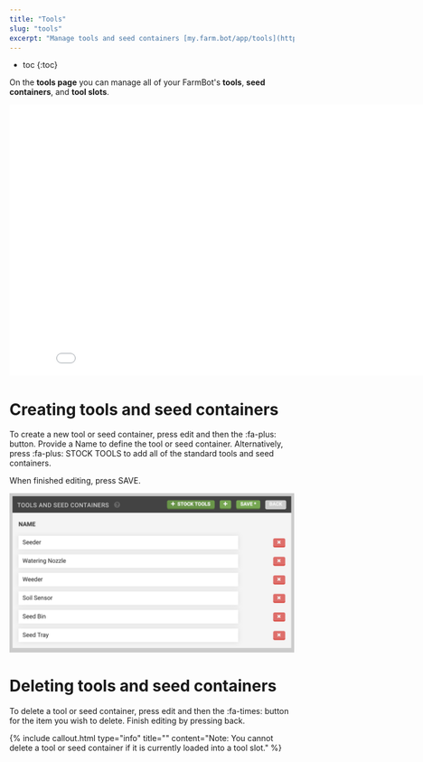```yaml
---
title: "Tools"
slug: "tools"
excerpt: "Manage tools and seed containers [my.farm.bot/app/tools](https://my.farm.bot/app/tools)"
---
```


* toc
{:toc}

On the **tools page** you can manage all of your FarmBot's **tools**, **seed containers**, and **tool slots**.

<iframe class="embedly-embed" src="//cdn.embedly.com/widgets/media.html?src=https%3A%2F%2Fwww.youtube.com%2Fembed%2Fvideoseries%3Flist%3DPLMhsMRlKjcNIYlDKDdKvPQuHqBjjS1ZGc&url=http%3A%2F%2Fwww.youtube.com%2Fwatch%3Fv%3DIcOyf28YJNk&image=https%3A%2F%2Fi.ytimg.com%2Fvi%2FIcOyf28YJNk%2Fhqdefault.jpg&key=f2aa6fc3595946d0afc3d76cbbd25dc3&type=text%2Fhtml&schema=youtube" width="854" height="480" scrolling="no" frameborder="0" allowfullscreen></iframe>



# Creating tools and seed containers

To create a new tool or seed container, press <span class="fb-button fb-gray">edit</span> and then the <span class="fb-button fb-green">:fa-plus:</span> button. Provide a <span class="fb-input">Name</span> to define the tool or seed container. Alternatively, press <span class="fb-button fb-green">:fa-plus: STOCK TOOLS</span> to add all of the standard tools and seed containers.

When finished editing, press <span class="fb-button fb-green">SAVE</span>.

![Screen Shot 2019-05-05 at 10.39.15 PM.png](Screen_Shot_2019-05-05_at_10.39.15_PM.png)

# Deleting tools and seed containers
To delete a tool or seed container, press <span class="fb-button fb-gray">edit</span> and then the <span class="fb-button fb-red">:fa-times:</span> button for the item you wish to delete. Finish editing by pressing <span class="fb-button fb-gray">back</span>.

{%
include callout.html
type="info"
title=""
content="Note: You cannot delete a tool or seed container if it is currently loaded into a tool slot."
%}

